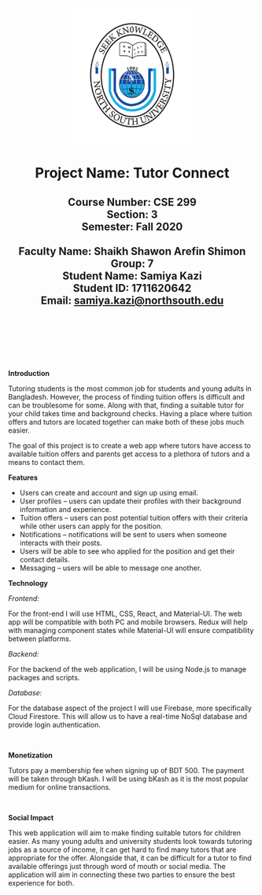 <p align="center">
  <img width="250" height="280" src="documentation/images/nsu-logo.png">
</p>                                        

  <h1 align="center">Project Name: Tutor Connect</h1>
  <h2 align ="center">Course Number: CSE 299<br>
  Section: 3</br>
  Semester: Fall 2020</br><br>
  Faculty Name: Shaikh Shawon Arefin Shimon<br>
  Group: 7<br>
  Student Name: Samiya Kazi<br>
  Student ID: 1711620642<br>
  Email: <a href="mailto:samiya.kazi@northsouth.edu"> samiya.kazi@northsouth.edu</a> </h2>
  <br><br>



<p><strong>&nbsp;</strong></p>
<p><strong>&nbsp;</strong></p>
<p><strong>Introduction</strong></p>
<p>Tutoring students is the most common job for students and young adults in Bangladesh. However, the process of finding tuition offers is difficult and can be troublesome for some. Along with that, finding a suitable tutor for your child takes time and background checks. Having a place where tuition offers and tutors are located together can make both of these jobs much easier.</p>
<p>The goal of this project is to create a web app where tutors have access to available tuition offers and parents get access to a plethora of tutors and a means to contact them.</p>
<p><strong>Features</strong></p>
<ul>
<li>Users can create and account and sign up using email.</li>
<li>User profiles &ndash; users can update their profiles with their background information and experience.</li>
<li>Tuition offers &ndash; users can post potential tuition offers with their criteria while other users can apply for the position.</li>
<li>Notifications &ndash; notifications will be sent to users when someone interacts with their posts.</li>
<li>Users will be able to see who applied for the position and get their contact details.</li>
<li>Messaging &ndash; users will be able to message one another.</li>
</ul>
<p><strong>Technology</strong></p>
<p><em>Frontend:</em></p>
<p>For the front-end I will use HTML, CSS, React, and Material-UI. The web app will be compatible with both PC and mobile browsers. Redux will help with managing component states while Material-UI will ensure compatibility between platforms.</P>
<p><em>Backend:</em></p>
<p>For the backend of the web application, I will be using Node.js to manage packages and scripts.</p>
<p><em>Database:</em></p>
<p>For the database aspect of the project I will use Firebase, more specifically Cloud Firestore. This will allow us to have a real-time NoSql database and provide login authentication.</p>
<p>&nbsp;</p>
<p><strong>Monetization</strong></p>
<p>Tutors pay a membership fee when signing up of BDT 500. The payment will be taken through bKash. I will be using bKash as it is the most popular medium for online transactions.</p>
<p>&nbsp;</p>
<p><strong>Social Impact</strong></p>
<p>This web application will aim to make finding suitable tutors for children easier. As many young adults and university students look towards tutoring jobs as a source of income, it can get hard to find many tutors that are appropriate for the offer. Alongside that, it can be difficult for a tutor to find available offerings just through word of mouth or social media. The application will aim in connecting these two parties to ensure the best experience for both.</p>
<p>&nbsp;</p>